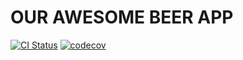 # OUR AWESOME BEER APP

[![CI Status](https://github.com/EmergingDigitalAcademy/react-workshop-final-demo-app/actions/workflows/node.js.yml/badge.svg)](https://github.com/EmergingDigitalAcademy/react-workshop-final-demo-app/actions/workflows/node.js.yml) [![codecov](https://codecov.io/gh/EmergingDigitalAcademy/react-workshop-final-demo-app/branch/main/graph/badge.svg?token=aNkMF8mKqd)](https://codecov.io/gh/EmergingDigitalAcademy/react-workshop-final-demo-app)
